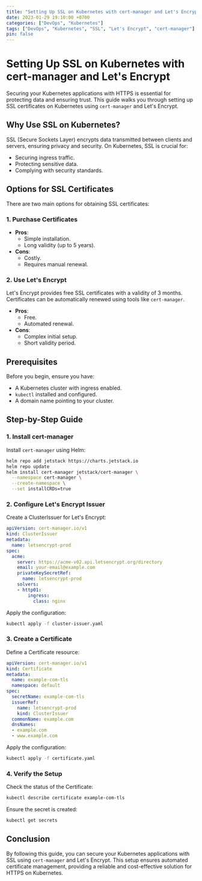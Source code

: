 ```yaml
---
title: "Setting Up SSL on Kubernetes with cert-manager and Let's Encrypt"
date: 2023-01-29 19:10:00 +0700
categories: ["DevOps", "Kubernetes"]
tags: ["DevOps", "Kubernetes", "SSL", "Let's Encrypt", "cert-manager"]
pin: false
---
```


# Setting Up SSL on Kubernetes with cert-manager and Let's Encrypt

Securing your Kubernetes applications with HTTPS is essential for protecting data and ensuring trust. This guide walks you through setting up SSL certificates on Kubernetes using `cert-manager` and Let's Encrypt.

## Why Use SSL on Kubernetes?

SSL (Secure Sockets Layer) encrypts data transmitted between clients and servers, ensuring privacy and security. On Kubernetes, SSL is crucial for:

- Securing ingress traffic.
- Protecting sensitive data.
- Complying with security standards.

## Options for SSL Certificates

There are two main options for obtaining SSL certificates:

### 1. Purchase Certificates

- **Pros**:
  - Simple installation.
  - Long validity (up to 5 years).
- **Cons**:
  - Costly.
  - Requires manual renewal.

### 2. Use Let's Encrypt

Let's Encrypt provides free SSL certificates with a validity of 3 months. Certificates can be automatically renewed using tools like `cert-manager`.

- **Pros**:
  - Free.
  - Automated renewal.
- **Cons**:
  - Complex initial setup.
  - Short validity period.

## Prerequisites

Before you begin, ensure you have:

- A Kubernetes cluster with ingress enabled.
- `kubectl` installed and configured.
- A domain name pointing to your cluster.

## Step-by-Step Guide

### 1. Install cert-manager

Install `cert-manager` using Helm:

```bash
helm repo add jetstack https://charts.jetstack.io
helm repo update
helm install cert-manager jetstack/cert-manager \
  --namespace cert-manager \
  --create-namespace \
  --set installCRDs=true
```

### 2. Configure Let's Encrypt Issuer

Create a ClusterIssuer for Let's Encrypt:

```yaml
apiVersion: cert-manager.io/v1
kind: ClusterIssuer
metadata:
  name: letsencrypt-prod
spec:
  acme:
    server: https://acme-v02.api.letsencrypt.org/directory
    email: your-email@example.com
    privateKeySecretRef:
      name: letsencrypt-prod
    solvers:
    - http01:
        ingress:
          class: nginx
```

Apply the configuration:

```bash
kubectl apply -f cluster-issuer.yaml
```

### 3. Create a Certificate

Define a Certificate resource:

```yaml
apiVersion: cert-manager.io/v1
kind: Certificate
metadata:
  name: example-com-tls
  namespace: default
spec:
  secretName: example-com-tls
  issuerRef:
    name: letsencrypt-prod
    kind: ClusterIssuer
  commonName: example.com
  dnsNames:
  - example.com
  - www.example.com
```

Apply the configuration:

```bash
kubectl apply -f certificate.yaml
```

### 4. Verify the Setup

Check the status of the Certificate:

```bash
kubectl describe certificate example-com-tls
```

Ensure the secret is created:

```bash
kubectl get secrets
```

## Conclusion

By following this guide, you can secure your Kubernetes applications with SSL using `cert-manager` and Let's Encrypt. This setup ensures automated certificate management, providing a reliable and cost-effective solution for HTTPS on Kubernetes.
